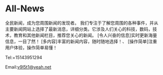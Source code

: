 # All-News

全民新闻，成为您周围新闻的发现者。 我们专注于了解您周围的各种事件，并从主要新闻网站上选择了最新消息，详细分类。它涉及人们关心的科技，数码，技术，教育和其他新闻栏目，推荐您关心的新闻。 
 [令人兴奋的信息]实时更新海量信息，一目了然！
 [多内容]丰富的新闻内容，随时随地选择！、
 [操作简单]注重用户体验，操作简单易懂！
 
 Tel:+15143951294
 
 Email:v9l5t1@yeah.net
